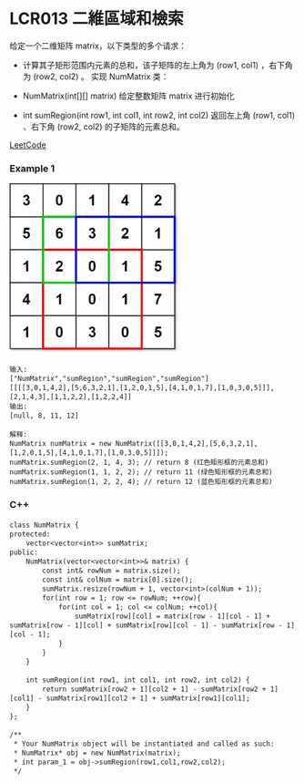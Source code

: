 # LCR013 二維區域和檢索

给定一个二维矩阵 matrix，以下类型的多个请求：

* 计算其子矩形范围内元素的总和，该子矩阵的左上角为 (row1, col1) ，右下角为 (row2, col2) 。
实现 NumMatrix 类：

* NumMatrix(int[][] matrix) 给定整数矩阵 matrix 进行初始化
* int sumRegion(int row1, int col1, int row2, int col2) 返回左上角 (row1, col1) 、右下角 (row2, col2) 的子矩阵的元素总和。
 
[LeetCode](https://leetcode.cn/problems/O4NDxx/)

### Example 1

<img src="img/lcr013.png" width = "300"/>

```
输入: 
["NumMatrix","sumRegion","sumRegion","sumRegion"]
[[[[3,0,1,4,2],[5,6,3,2,1],[1,2,0,1,5],[4,1,0,1,7],[1,0,3,0,5]]],[2,1,4,3],[1,1,2,2],[1,2,2,4]]
输出: 
[null, 8, 11, 12]

解释:
NumMatrix numMatrix = new NumMatrix([[3,0,1,4,2],[5,6,3,2,1],[1,2,0,1,5],[4,1,0,1,7],[1,0,3,0,5]]]);
numMatrix.sumRegion(2, 1, 4, 3); // return 8 (红色矩形框的元素总和)
numMatrix.sumRegion(1, 1, 2, 2); // return 11 (绿色矩形框的元素总和)
numMatrix.sumRegion(1, 2, 2, 4); // return 12 (蓝色矩形框的元素总和)
```


### C++ 

```
class NumMatrix {
protected:
    vector<vector<int>> sumMatrix;
public:
    NumMatrix(vector<vector<int>>& matrix) {
        const int& rowNum = matrix.size();
        const int& colNum = matrix[0].size();
        sumMatrix.resize(rowNum + 1, vector<int>(colNum + 1));
        for(int row = 1; row <= rowNum; ++row){
            for(int col = 1; col <= colNum; ++col){
                sumMatrix[row][col] = matrix[row - 1][col - 1] + sumMatrix[row - 1][col] + sumMatrix[row][col - 1] - sumMatrix[row - 1][col - 1];
            }
        }
    }
    
    int sumRegion(int row1, int col1, int row2, int col2) {
        return sumMatrix[row2 + 1][col2 + 1] - sumMatrix[row2 + 1][col1] - sumMatrix[row1][col2 + 1] + sumMatrix[row1][col1];
    }
};

/**
 * Your NumMatrix object will be instantiated and called as such:
 * NumMatrix* obj = new NumMatrix(matrix);
 * int param_1 = obj->sumRegion(row1,col1,row2,col2);
 */
```